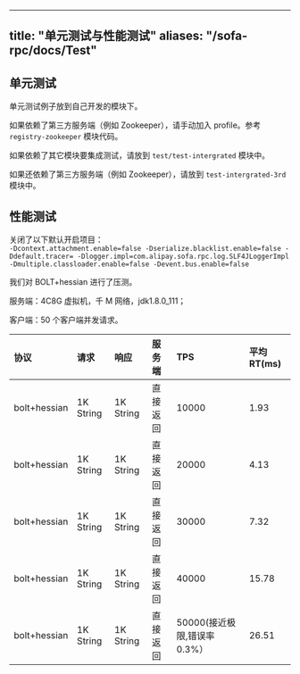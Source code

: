 
---
title: "单元测试与性能测试"
aliases: "/sofa-rpc/docs/Test"
---


## 单元测试
单元测试例子放到自己开发的模块下。

如果依赖了第三方服务端（例如 Zookeeper），请手动加入 profile。参考 `registry-zookeeper` 模块代码。

如果依赖了其它模块要集成测试，请放到 `test/test-intergrated` 模块中。

如果还依赖了第三方服务端（例如 Zookeeper），请放到 `test-intergrated-3rd` 模块中。

## 性能测试
关闭了以下默认开启项目：  
`-Dcontext.attachment.enable=false -Dserialize.blacklist.enable=false -Ddefault.tracer= -Dlogger.impl=com.alipay.sofa.rpc.log.SLF4JLoggerImpl -Dmultiple.classloader.enable=false -Devent.bus.enable=false`

我们对 BOLT+hessian 进行了压测。

服务端：4C8G 虚拟机，千 M 网络，jdk1.8.0_111；

客户端：50 个客户端并发请求。

| 协议 | 请求 | 响应 | 服务端 | TPS | 平均 RT(ms) |
| :--- | :--- | :--- | :--- | :--- | :--- |
| bolt+hessian | 1K String | 1K String | 直接返回 | 10000 | 1.93 |
| bolt+hessian | 1K String | 1K String | 直接返回 | 20000 | 4.13 |
| bolt+hessian | 1K String | 1K String | 直接返回 | 30000 | 7.32 |
| bolt+hessian | 1K String | 1K String | 直接返回 | 40000 | 15.78 |
| bolt+hessian | 1K String | 1K String | 直接返回 | 50000(接近极限,错误率 0.3%） | 26.51 |
